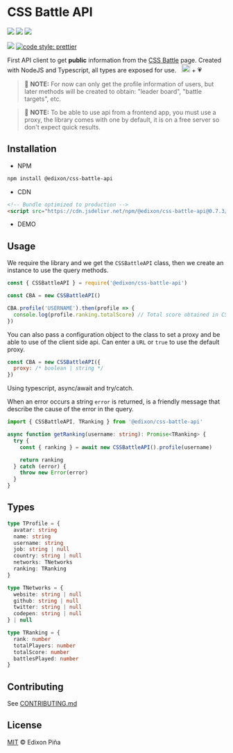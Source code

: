 # CSS Battle API

[![](https://img.shields.io/badge/author-Edixon_Piña-green?style=for-the-badge)](https://github.com/EdixonAlberto)
[![](https://img.shields.io/npm/v/@edixon/css-battle-api?color=CB0000&style=for-the-badge)](https://npmjs.com/package/@edixon/css-battle-api)
[![](https://img.shields.io/npm/dt/@edixon/css-battle-api?color=8956FF&style=for-the-badge)](https://npmjs.com/package/@edixon/css-battle-api)

[![](https://img.shields.io/badge/types-TypeScript-blue?style=for-the-badge)](https://github.com/microsoft/TypeScript)
[![code style: prettier](https://img.shields.io/badge/code_style-prettier-ff69b4.svg?style=for-the-badge)](https://github.com/prettier/prettier)

First API client to get **public** information from the
[CSS Battle](https://cssbattle.dev) page. Created with NodeJS and Typescript, all types
are exposed for use. &nbsp;
<img src="https://github.com/EdixonAlberto/monorepo-css-battle/raw/main/.github/img/typescript.png" width="20px" alt="Logo typescript" /> +
💗

> 📃 **NOTE:** For now can only get the profile information of users, but later methods
> will be created to obtain: "leader board", "battle targets", etc.

> 📃 **NOTE:** To be able to use api from a frontend app, you must use a proxy, the
> library comes with one by default, it is on a free server so don't expect quick results.

## Installation

- NPM

```sh
npm install @edixon/css-battle-api
```

- CDN

```html
<!-- Bundle optimized to production -->
<script src="https://cdn.jsdelivr.net/npm/@edixon/css-battle-api@0.7.3/dist/bundle/CSSBattleAPI.min.js"></script>
```

- DEMO



## Usage

We require the library and we get the `CSSBattleAPI` class, then we create an instance to
use the query methods.

```js
const { CSSBattleAPI } = require('@edixon/css-battle-api')

const CBA = new CSSBattleAPI()

CBA.profile('USERNAME').then(profile => {
  console.log(profile.ranking.totalScore) // Total score obtained in CSS Battle
})
```

You can also pass a configuration object to the class to set a proxy and be able to use of
the client side api. Can enter a `URL` or `true` to use the default proxy.

```js
const CBA = new CSSBattleAPI({
  proxy: /* boolean | string */
})
```

Using typescript, async/await and try/catch.

When an error occurs a string `error` is returned, is a friendly message that describe the
cause of the error in the query.

```ts
import { CSSBattleAPI, TRanking } from '@edixon/css-battle-api'

async function getRanking(username: string): Promise<TRanking> {
  try {
    const { ranking } = await new CSSBattleAPI().profile(username)

    return ranking
  } catch (error) {
    throw new Error(error)
  }
}
```

## Types

```ts
type TProfile = {
  avatar: string
  name: string
  username: string
  job: string | null
  country: string | null
  networks: TNetworks
  ranking: TRanking
}

type TNetworks = {
  website: string | null
  github: string | null
  twitter: string | null
  codepen: string | null
} | null

type TRanking = {
  rank: number
  totalPlayers: number
  totalScore: number
  battlesPlayed: number
}
```

## Contributing

See
[CONTRIBUTING.md](https://github.com/EdixonAlberto/css-battle/blob/main/CONTRIBUTING.md)

## License

[MIT](https://github.com/EdixonAlberto/css-battle/blob/main/LICENSE) &copy; Edixon Piña
